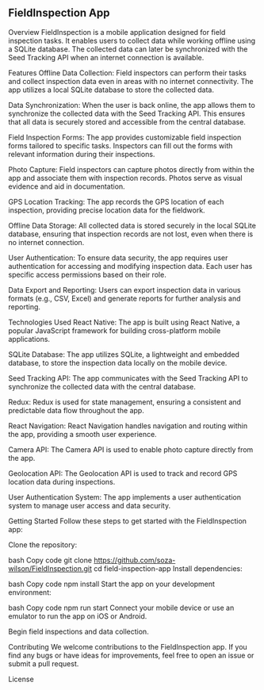 <h2>FieldInspection App</h2>
Overview
FieldInspection is a mobile application designed for field inspection tasks. It enables users to collect data while working offline using a SQLite database. The collected data can later be synchronized with the Seed Tracking API when an internet connection is available.

Features
Offline Data Collection: Field inspectors can perform their tasks and collect inspection data even in areas with no internet connectivity. The app utilizes a local SQLite database to store the collected data.

Data Synchronization: When the user is back online, the app allows them to synchronize the collected data with the Seed Tracking API. This ensures that all data is securely stored and accessible from the central database.

Field Inspection Forms: The app provides customizable field inspection forms tailored to specific tasks. Inspectors can fill out the forms with relevant information during their inspections.

Photo Capture: Field inspectors can capture photos directly from within the app and associate them with inspection records. Photos serve as visual evidence and aid in documentation.

GPS Location Tracking: The app records the GPS location of each inspection, providing precise location data for the fieldwork.

Offline Data Storage: All collected data is stored securely in the local SQLite database, ensuring that inspection records are not lost, even when there is no internet connection.

User Authentication: To ensure data security, the app requires user authentication for accessing and modifying inspection data. Each user has specific access permissions based on their role.

Data Export and Reporting: Users can export inspection data in various formats (e.g., CSV, Excel) and generate reports for further analysis and reporting.

Technologies Used
React Native: The app is built using React Native, a popular JavaScript framework for building cross-platform mobile applications.

SQLite Database: The app utilizes SQLite, a lightweight and embedded database, to store the inspection data locally on the mobile device.

Seed Tracking API: The app communicates with the Seed Tracking API to synchronize the collected data with the central database.

Redux: Redux is used for state management, ensuring a consistent and predictable data flow throughout the app.

React Navigation: React Navigation handles navigation and routing within the app, providing a smooth user experience.

Camera API: The Camera API is used to enable photo capture directly from the app.

Geolocation API: The Geolocation API is used to track and record GPS location data during inspections.

User Authentication System: The app implements a user authentication system to manage user access and data security.

Getting Started
Follow these steps to get started with the FieldInspection app:

Clone the repository:

bash
Copy code
git clone https://github.com/soza-wilson/FieldInspection.git
cd field-inspection-app
Install dependencies:

bash
Copy code
npm install
Start the app on your development environment:

bash
Copy code
npm run start
Connect your mobile device or use an emulator to run the app on iOS or Android.

Begin field inspections and data collection.

Contributing
We welcome contributions to the FieldInspection app. If you find any bugs or have ideas for improvements, feel free to open an issue or submit a pull request.

License
